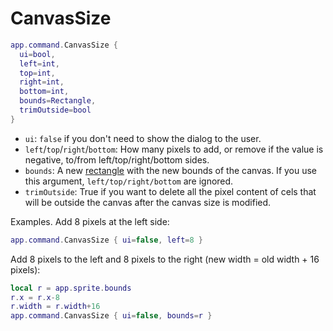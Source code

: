 # CanvasSize

```lua
app.command.CanvasSize {
  ui=bool,
  left=int,
  top=int,
  right=int,
  bottom=int,
  bounds=Rectangle,
  trimOutside=bool
}
```

* `ui`: `false` if you don't need to show the dialog to the user.
* `left`/`top`/`right`/`bottom`: How many pixels to add, or remove if
  the value is negative, to/from left/top/right/bottom sides.
* `bounds`: A new [rectangle](../rectangle.md#rectangle) with the new
  bounds of the canvas. If you use this argument,
  `left/top/right/bottom` are ignored.
* `trimOutside`: True if you want to delete all the pixel content of
  cels that will be outside the canvas after the canvas size is
  modified.

Examples. Add 8 pixels at the left side:

```lua
app.command.CanvasSize { ui=false, left=8 }
```

Add 8 pixels to the left and 8 pixels to the right (new width = old
width + 16 pixels):

```lua
local r = app.sprite.bounds
r.x = r.x-8
r.width = r.width+16
app.command.CanvasSize { ui=false, bounds=r }
```
